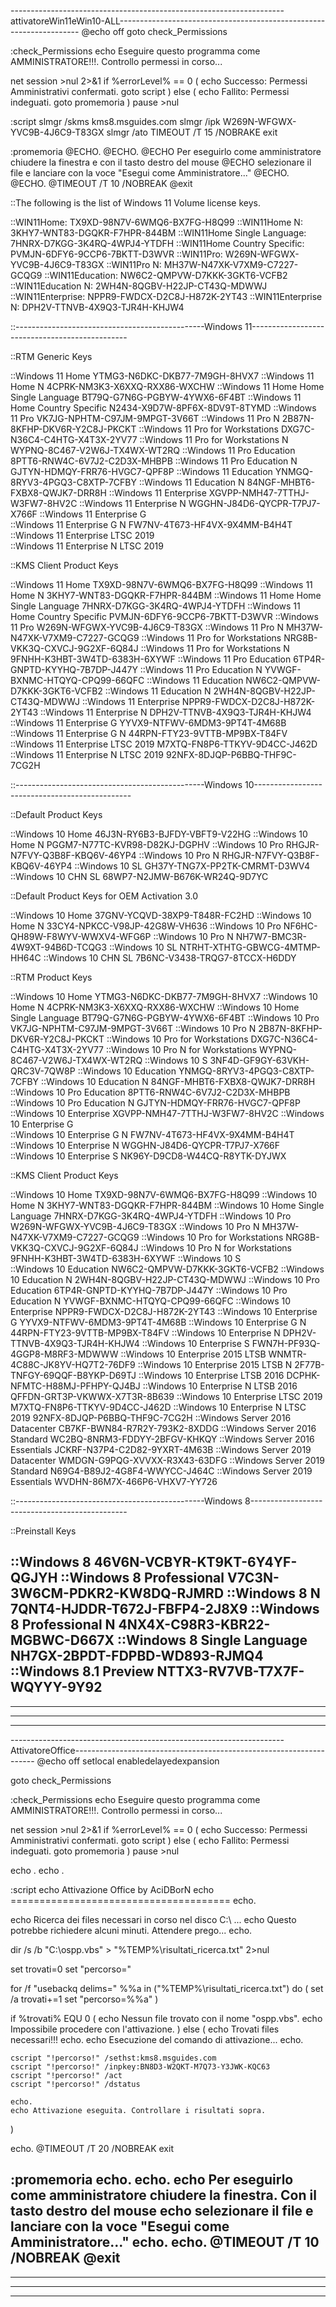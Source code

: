 --------------------------------------------------------------------attivatoreWin11eWin10-ALL--------------------------------------------------------------------
@echo off
goto check_Permissions

:check_Permissions
echo Eseguire questo programma come AMMINISTRATORE!!!. Controllo permessi in corso...

net session >nul 2>&1
if %errorLevel% == 0 (
echo Successo: Permessi Amministrativi confermati.
goto script
) else (
   echo Fallito: Permessi indeguati.
   goto promemoria
   )
pause >nul

:script
slmgr /skms kms8.msguides.com 
slmgr /ipk W269N-WFGWX-YVC9B-4J6C9-T83GX
slmgr /ato
TIMEOUT /T 15 /NOBRAKE
exit

:promemoria
@ECHO.
@ECHO.
@ECHO Per eseguirlo come amministratore chiudere la finestra e con il tasto destro del mouse
@ECHO selezionare il file e lanciare con la voce "Esegui come Amministratore..."
@ECHO.
@ECHO.
@TIMEOUT /T 10 /NOBREAK
@exit

::The following is the list of Windows 11 Volume license keys.

::WIN11Home: TX9XD-98N7V-6WMQ6-BX7FG-H8Q99
::WIN11Home N: 3KHY7-WNT83-DGQKR-F7HPR-844BM
::WIN11Home Single Language: 7HNRX-D7KGG-3K4RQ-4WPJ4-YTDFH
::WIN11Home Country Specific: PVMJN-6DFY6-9CCP6-7BKTT-D3WVR
::WIN11Pro: W269N-WFGWX-YVC9B-4J6C9-T83GX
::WIN11Pro N: MH37W-N47XK-V7XM9-C7227-GCQG9
::WIN11Education: NW6C2-QMPVW-D7KKK-3GKT6-VCFB2
::WIN11Education N: 2WH4N-8QGBV-H22JP-CT43Q-MDWWJ
::WIN11Enterprise: NPPR9-FWDCX-D2C8J-H872K-2YT43
::WIN11Enterprise N: DPH2V-TTNVB-4X9Q3-TJR4H-KHJW4

::-----------------------------------------------Windows 11-----------------------------------------------

::RTM Generic Keys

::Windows 11 Home 				YTMG3-N6DKC-DKB77-7M9GH-8HVX7
::Windows 11 Home N 				4CPRK-NM3K3-X6XXQ-RXX86-WXCHW
::Windows 11 Home Home Single Language 		BT79Q-G7N6G-PGBYW-4YWX6-6F4BT
::Windows 11 Home Country Specific 			N2434-X9D7W-8PF6X-8DV9T-8TYMD
::Windows 11 Pro 					VK7JG-NPHTM-C97JM-9MPGT-3V66T
::Windows 11 Pro N 				2B87N-8KFHP-DKV6R-Y2C8J-PKCKT
::Windows 11 Pro for Workstations 			DXG7C-N36C4-C4HTG-X4T3X-2YV77
::Windows 11 Pro for Workstations N 			WYPNQ-8C467-V2W6J-TX4WX-WT2RQ
::Windows 11 Pro Education 				8PTT6-RNW4C-6V7J2-C2D3X-MHBPB
::Windows 11 Pro Education N 			GJTYN-HDMQY-FRR76-HVGC7-QPF8P
::Windows 11 Education 				YNMGQ-8RYV3-4PGQ3-C8XTP-7CFBY
::Windows 11 Education N 				84NGF-MHBT6-FXBX8-QWJK7-DRR8H
::Windows 11 Enterprise 				XGVPP-NMH47-7TTHJ-W3FW7-8HV2C
::Windows 11 Enterprise N 				WGGHN-J84D6-QYCPR-T7PJ7-X766F
::Windows 11 Enterprise G 	
::Windows 11 Enterprise G N 				FW7NV-4T673-HF4VX-9X4MM-B4H4T
::Windows 11 Enterprise LTSC 2019 	
::Windows 11 Enterprise N LTSC 2019 	

::KMS Client Product Keys

::Windows 11 Home 				TX9XD-98N7V-6WMQ6-BX7FG-H8Q99
::Windows 11 Home N 				3KHY7-WNT83-DGQKR-F7HPR-844BM
::Windows 11 Home Home Single Language 		7HNRX-D7KGG-3K4RQ-4WPJ4-YTDFH
::Windows 11 Home Country Specific 			PVMJN-6DFY6-9CCP6-7BKTT-D3WVR
::Windows 11 Pro 					W269N-WFGWX-YVC9B-4J6C9-T83GX
::Windows 11 Pro N 				MH37W-N47XK-V7XM9-C7227-GCQG9
::Windows 11 Pro for Workstations 			NRG8B-VKK3Q-CXVCJ-9G2XF-6Q84J
::Windows 11 Pro for Workstations N 			9FNHH-K3HBT-3W4TD-6383H-6XYWF
::Windows 11 Pro Education 				6TP4R-GNPTD-KYYHQ-7B7DP-J447Y
::Windows 11 Pro Education N 			YVWGF-BXNMC-HTQYQ-CPQ99-66QFC
::Windows 11 Education 				NW6C2-QMPVW-D7KKK-3GKT6-VCFB2
::Windows 11 Education N 				2WH4N-8QGBV-H22JP-CT43Q-MDWWJ
::Windows 11 Enterprise 				NPPR9-FWDCX-D2C8J-H872K-2YT43
::Windows 11 Enterprise N 				DPH2V-TTNVB-4X9Q3-TJR4H-KHJW4
::Windows 11 Enterprise G 				YYVX9-NTFWV-6MDM3-9PT4T-4M68B
::Windows 11 Enterprise G N 				44RPN-FTY23-9VTTB-MP9BX-T84FV
::Windows 11 Enterprise LTSC 2019 			M7XTQ-FN8P6-TTKYV-9D4CC-J462D
::Windows 11 Enterprise N LTSC 2019 			92NFX-8DJQP-P6BBQ-THF9C-7CG2H

::-----------------------------------------------Windows 10-----------------------------------------------

::Default Product Keys

::Windows 10 Home 				46J3N-RY6B3-BJFDY-VBFT9-V22HG
::Windows 10 Home N 				PGGM7-N77TC-KVR98-D82KJ-DGPHV
::Windows 10 Pro 					RHGJR-N7FVY-Q3B8F-KBQ6V-46YP4
::Windows 10 Pro N 				RHGJR-N7FVY-Q3B8F-KBQ6V-46YP4
::Windows 10 SL 					GH37Y-TNG7X-PP2TK-CMRMT-D3WV4
::Windows 10 CHN SL 				68WP7-N2JMW-B676K-WR24Q-9D7YC

::Default Product Keys for OEM Activation 3.0

::Windows 10 Home 				37GNV-YCQVD-38XP9-T848R-FC2HD
::Windows 10 Home N 				33CY4-NPKCC-V98JP-42G8W-VH636
::Windows 10 Pro 					NF6HC-QH89W-F8WYV-WWXV4-WFG6P
::Windows 10 Pro N 				NH7W7-BMC3R-4W9XT-94B6D-TCQG3
::Windows 10 SL 					NTRHT-XTHTG-GBWCG-4MTMP-HH64C
::Windows 10 CHN SL 				7B6NC-V3438-TRQG7-8TCCX-H6DDY

::RTM Product Keys

::Windows 10 Home 				YTMG3-N6DKC-DKB77-7M9GH-8HVX7
::Windows 10 Home N 				4CPRK-NM3K3-X6XXQ-RXX86-WXCHW
::Windows 10 Home Single Language 			BT79Q-G7N6G-PGBYW-4YWX6-6F4BT
::Windows 10 Pro 					VK7JG-NPHTM-C97JM-9MPGT-3V66T
::Windows 10 Pro N 				2B87N-8KFHP-DKV6R-Y2C8J-PKCKT
::Windows 10 Pro for Workstations 			DXG7C-N36C4-C4HTG-X4T3X-2YV77
::Windows 10 Pro N for Workstations 			WYPNQ-8C467-V2W6J-TX4WX-WT2RQ
::Windows 10 S 					3NF4D-GF9GY-63VKH-QRC3V-7QW8P
::Windows 10 Education 				YNMGQ-8RYV3-4PGQ3-C8XTP-7CFBY
::Windows 10 Education N 				84NGF-MHBT6-FXBX8-QWJK7-DRR8H
::Windows 10 Pro Education 				8PTT6-RNW4C-6V7J2-C2D3X-MHBPB
::Windows 10 Pro Education N 			GJTYN-HDMQY-FRR76-HVGC7-QPF8P
::Windows 10 Enterprise 				XGVPP-NMH47-7TTHJ-W3FW7-8HV2C
::Windows 10 Enterprise G 	
::Windows 10 Enterprise G N 				FW7NV-4T673-HF4VX-9X4MM-B4H4T
::Windows 10 Enterprise N 				WGGHN-J84D6-QYCPR-T7PJ7-X766F
::Windows 10 Enterprise S 				NK96Y-D9CD8-W44CQ-R8YTK-DYJWX

::KMS Client Product Keys

::Windows 10 Home 				TX9XD-98N7V-6WMQ6-BX7FG-H8Q99
::Windows 10 Home N 				3KHY7-WNT83-DGQKR-F7HPR-844BM
::Windows 10 Home Single Language 			7HNRX-D7KGG-3K4RQ-4WPJ4-YTDFH
::Windows 10 Pro 					W269N-WFGWX-YVC9B-4J6C9-T83GX
::Windows 10 Pro N 				MH37W-N47XK-V7XM9-C7227-GCQG9
::Windows 10 Pro for Workstations 			NRG8B-VKK3Q-CXVCJ-9G2XF-6Q84J
::Windows 10 Pro N for Workstations 			9FNHH-K3HBT-3W4TD-6383H-6XYWF
::Windows 10 S 	
::Windows 10 Education 				NW6C2-QMPVW-D7KKK-3GKT6-VCFB2
::Windows 10 Education N 				2WH4N-8QGBV-H22JP-CT43Q-MDWWJ
::Windows 10 Pro Education 				6TP4R-GNPTD-KYYHQ-7B7DP-J447Y
::Windows 10 Pro Education N 			YVWGF-BXNMC-HTQYQ-CPQ99-66QFC
::Windows 10 Enterprise 				NPPR9-FWDCX-D2C8J-H872K-2YT43
::Windows 10 Enterprise G 				YYVX9-NTFWV-6MDM3-9PT4T-4M68B
::Windows 10 Enterprise G N 				44RPN-FTY23-9VTTB-MP9BX-T84FV
::Windows 10 Enterprise N 				DPH2V-TTNVB-4X9Q3-TJR4H-KHJW4
::Windows 10 Enterprise S 				FWN7H-PF93Q-4GGP8-M8RF3-MDWWW
::Windows 10 Enterprise 2015 LTSB 			WNMTR-4C88C-JK8YV-HQ7T2-76DF9
::Windows 10 Enterprise 2015 LTSB N 			2F77B-TNFGY-69QQF-B8YKP-D69TJ
::Windows 10 Enterprise LTSB 2016 			DCPHK-NFMTC-H88MJ-PFHPY-QJ4BJ
::Windows 10 Enterprise N LTSB 2016 			QFFDN-GRT3P-VKWWX-X7T3R-8B639
::Windows 10 Enterprise LTSC 2019 			M7XTQ-FN8P6-TTKYV-9D4CC-J462D
::Windows 10 Enterprise N LTSC 2019 			92NFX-8DJQP-P6BBQ-THF9C-7CG2H
::Windows Server 2016 Datacenter 			CB7KF-BWN84-R7R2Y-793K2-8XDDG
::Windows Server 2016 Standard 			WC2BQ-8NRM3-FDDYY-2BFGV-KHKQY
::Windows Server 2016 Essentials 			JCKRF-N37P4-C2D82-9YXRT-4M63B
::Windows Server 2019 Datacenter 			WMDGN-G9PQG-XVVXX-R3X43-63DFG
::Windows Server 2019 Standard 			N69G4-B89J2-4G8F4-WWYCC-J464C
::Windows Server 2019 Essentials 			WVDHN-86M7X-466P6-VHXV7-YY726

::-----------------------------------------------Windows 8-----------------------------------------------

::Preinstall Keys

::Windows 8 					46V6N-VCBYR-KT9KT-6Y4YF-QGJYH
::Windows 8 Professional 				V7C3N-3W6CM-PDKR2-KW8DQ-RJMRD
::Windows 8 N 					7QNT4-HJDDR-T672J-FBFP4-2J8X9
::Windows 8 Professional N 				4NX4X-C98R3-KBR22-MGBWC-D667X
::Windows 8 Single Language 			NH7GX-2BPDT-FDPBD-WD893-RJMQ4
::Windows 8.1 Preview 				NTTX3-RV7VB-T7X7F-WQYYY-9Y92
-------------------------------------------------------------------------------------------------------------------------------------------------------------------------------------
-------------------------------------------------------------------------------------------------------------------------------------------------------------------------------------
-------------------------------------------------------------------------------------------------------------------------------------------------------------------------------------
-------------------------------------------------------------------------------------------------------------------------------------------------------------------------------------
--------------------------------------------------------------------AttivatoreOffice--------------------------------------------------------------------
@echo off
setlocal enabledelayedexpansion

goto check_Permissions

:check_Permissions
echo Eseguire questo programma come AMMINISTRATORE!!!. Controllo permessi in corso...

net session >nul 2>&1
if %errorLevel% == 0 (
echo Successo: Permessi Amministrativi confermati.
goto script
) else (
   echo Fallito: Permessi indeguati.
   goto promemoria
   )
pause >nul

echo .
echo .

:script
echo Attivazione Office by AciDBorN
echo ======================================
echo.

echo Ricerca dei files necessari in corso nel disco C:\ ...
echo Questo potrebbe richiedere alcuni minuti. Attendere prego...
echo.

dir /s /b "C:\ospp.vbs" > "%TEMP%\risultati_ricerca.txt" 2>nul

set trovati=0
set "percorso="

for /f "usebackq delims=" %%a in ("%TEMP%\risultati_ricerca.txt") do (
    set /a trovati+=1
    set "percorso=%%a"
)

if %trovati% EQU 0 (
    echo Nessun file trovato con il nome "ospp.vbs".
    echo Impossibile procedere con l'attivazione.
) else (
    echo Trovati files necessari!!!
    echo.
    echo Esecuzione del comando di attivazione...
    echo.
    
    cscript "!percorso!" /sethst:kms8.msguides.com
    cscript "!percorso!" /inpkey:BN8D3-W2QKT-M7Q73-Y3JWK-KQC63
    cscript "!percorso!" /act
    cscript "!percorso!" /dstatus
    
    echo.
    echo Attivazione eseguita. Controllare i risultati sopra.
)

echo.
@TIMEOUT /T 20 /NOBREAK
exit

:promemoria
echo.
echo.
echo Per eseguirlo come amministratore chiudere la finestra. Con il tasto destro del mouse
echo selezionare il file e lanciare con la voce "Esegui come Amministratore..."
echo.
echo.
@TIMEOUT /T 10 /NOBREAK
@exit
-------------------------------------------------------------------------------------------------------------------------------------------------------------------------------------
-------------------------------------------------------------------------------------------------------------------------------------------------------------------------------------
-------------------------------------------------------------------------------------------------------------------------------------------------------------------------------------
-------------------------------------------------------------------------------------------------------------------------------------------------------------------------------------
